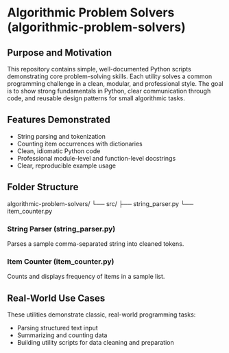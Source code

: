 # Algorithmic Problem Solvers (algorithmic-problem-solvers)

## Purpose and Motivation
This repository contains simple, well-documented Python scripts demonstrating core problem-solving skills. Each utility solves a common programming challenge in a clean, modular, and professional style. The goal is to show strong fundamentals in Python, clear communication through code, and reusable design patterns for small algorithmic tasks.

## Features Demonstrated
- String parsing and tokenization
- Counting item occurrences with dictionaries
- Clean, idiomatic Python code
- Professional module-level and function-level docstrings
- Clear, reproducible example usage

## Folder Structure
algorithmic-problem-solvers/
└── src/
    ├── string_parser.py
    └── item_counter.py

### String Parser (string_parser.py)
Parses a sample comma-separated string into cleaned tokens.

### Item Counter (item_counter.py)
Counts and displays frequency of items in a sample list.

## Real-World Use Cases
These utilities demonstrate classic, real-world programming tasks:
- Parsing structured text input
- Summarizing and counting data
- Building utility scripts for data cleaning and preparation